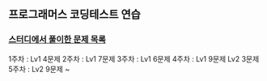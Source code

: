 ## 프로그래머스 코딩테스트 연습

### [스터디에서 풀이한 문제 목록](https://www.notion.so/donganstudy/2020-8be4f4822e294e25884d882513717121)

1주차 : Lv1 4문제
2주차 : Lv1 7문제
3주차 : Lv1 6문제
4주차 : Lv1 9문제 Lv2 3문제
5주차 : Lv2 9문제 ~
